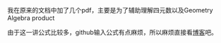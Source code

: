 我在原来的文档中加了几个pdf，主要是为了辅助理解四元数以及Geometry Algebra product


由于这一讲公式比较多，github输入公式有点麻烦，所以麻烦直接看[博客](https://richardyu114.github.io/2019/03/12/visual-SLAM-by-Gaoxiang-2/)吧。
